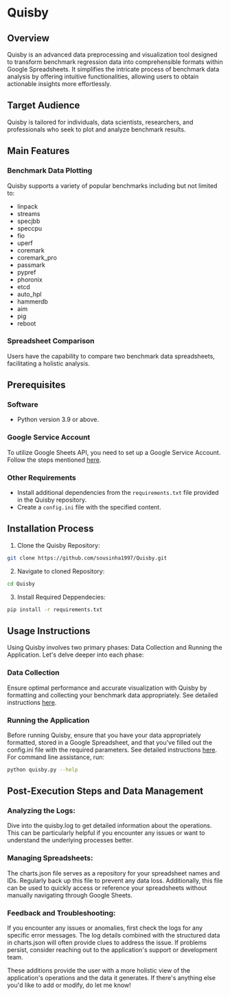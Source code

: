 # Quisby


## Overview

Quisby is an advanced data preprocessing and visualization tool designed to transform benchmark regression data into comprehensible formats within Google Spreadsheets. It simplifies the intricate process of benchmark data analysis by offering intuitive functionalities, allowing users to obtain actionable insights more effortlessly.


## Target Audience

Quisby is tailored for individuals, data scientists, researchers, and professionals who seek to plot and analyze benchmark results.


## Main Features

### Benchmark Data Plotting

Quisby supports a variety of popular benchmarks including but not limited to:
- linpack
- streams
- specjbb
- speccpu
- fio
- uperf
- coremark
- coremark_pro
- passmark
- pypref
- phoronix
- etcd
- auto_hpl
- hammerdb
- aim
- pig
- reboot

### Spreadsheet Comparison

Users have the capability to compare two benchmark data spreadsheets, facilitating a holistic analysis.


## Prerequisites

### Software

- Python version 3.9 or above.

### Google Service Account

To utilize Google Sheets API, you need to set up a Google Service Account. Follow the steps mentioned [here](https://docs.google.com/document/d/19M2sG6BZXch7F91oYmAKtMlgrhjc0Z749PmF8YeugVE/edit).

### Other Requirements

- Install additional dependencies from the `requirements.txt` file provided in the Quisby repository.
- Create a `config.ini` file with the specified content.


## Installation Process

1. Clone the Quisby Repository:

```bash
git clone https://github.com/sousinha1997/Quisby.git
````

2. Navigate to cloned Repository:

```bash
cd Quisby
```

3. Install Required Deppendecies:

```bash
pip install -r requirements.txt
```


## Usage Instructions

Using Quisby involves two primary phases: Data Collection and Running the Application. Let's delve deeper into each phase:

### Data Collection

Ensure optimal performance and accurate visualization with Quisby by formatting and collecting your benchmark data appropriately. See detailed instructions [here](https://docs.google.com/document/d/1g3kzp3pSMN_JVGFrFBWTXOeKaWG0jmA9x0QMAp299NI).

### Running the Application

Before running Quisby, ensure that you have your data appropriately formatted, stored in a Google Spreadsheet, and that you've filled out the config.ini file with the required parameters. See detailed instructions [here](https://docs.google.com/document/d/1g3kzp3pSMN_JVGFrFBWTXOeKaWG0jmA9x0QMAp299NI).
For command line assistance, run:

```bash
python quisby.py --help
```


## Post-Execution Steps and Data Management

### Analyzing the Logs:

Dive into the quisby.log to get detailed information about the operations. This can be particularly helpful if you encounter any issues or want to understand the underlying processes better.

### Managing Spreadsheets:

The charts.json file serves as a repository for your spreadsheet names and IDs. Regularly back up this file to prevent any data loss. Additionally, this file can be used to quickly access or reference your spreadsheets without manually navigating through Google Sheets.

### Feedback and Troubleshooting:

If you encounter any issues or anomalies, first check the logs for any specific error messages. The log details combined with the structured data in charts.json will often provide clues to address the issue. If problems persist, consider reaching out to the application's support or development team.

These additions provide the user with a more holistic view of the application's operations and the data it generates. If there's anything else you'd like to add or modify, do let me know!
